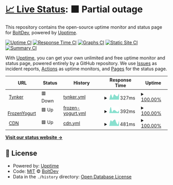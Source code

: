 # [📈 Live Status](https://demo.upptime.js.org): <!--live status--> **🟧 Partial outage**

This repository contains the open-source uptime monitor and status page for [BoltDev](https://www.boltdev.tk), powered by [Upptime](https://github.com/upptime/upptime).

[![Uptime CI](https://github.com/BoltDevelopment/status/workflows/Uptime%20CI/badge.svg)](https://github.com/BoltDevelopment/status/actions?query=workflow%3A%22Uptime+CI%22)
[![Response Time CI](https://github.com/BoltDevelopment/status/workflows/Response%20Time%20CI/badge.svg)](https://github.com/BoltDevelopment/status/actions?query=workflow%3A%22Response+Time+CI%22)
[![Graphs CI](https://github.com/BoltDevelopment/status/workflows/Graphs%20CI/badge.svg)](https://github.com/BoltDevelopment/status/actions?query=workflow%3A%22Graphs+CI%22)
[![Static Site CI](https://github.com/BoltDevelopment/status/workflows/Static%20Site%20CI/badge.svg)](https://github.com/BoltDevelopment/status/actions?query=workflow%3A%22Static+Site+CI%22)
[![Summary CI](https://github.com/BoltDevelopment/status/workflows/Summary%20CI/badge.svg)](https://github.com/BoltDevelopment/status/actions?query=workflow%3A%22Summary+CI%22)

With [Upptime](https://upptime.js.org), you can get your own unlimited and free uptime monitor and status page, powered entirely by a GitHub repository. We use [Issues](https://github.com/BoltDevelopment/status/issues) as incident reports, [Actions](https://github.com/BoltDevelopment/status/actions) as uptime monitors, and [Pages](https://demo.upptime.js.org) for the status page.

<!--start: status pages-->
<!-- This summary is generated by Upptime (https://github.com/upptime/upptime) -->
<!-- Do not edit this manually, your changes will be overwritten -->
<!-- prettier-ignore -->
| URL | Status | History | Response Time | Uptime |
| --- | ------ | ------- | ------------- | ------ |
| <img alt="" src="https://favicons.githubusercontent.com/tynker.scriptedev.repl.co" height="13"> [Tynker](https://tynker.scriptedev.repl.co/) | 🟥 Down | [tynker.yml](https://github.com/BoltDevelopment/status/commits/HEAD/history/tynker.yml) | <details><summary><img alt="Response time graph" src="./graphs/tynker/response-time-week.png" height="20"> 327ms</summary><br><a href="https://status.boltdev.tk/history/tynker"><img alt="Response time 326" src="https://img.shields.io/endpoint?url=https%3A%2F%2Fraw.githubusercontent.com%2FBoltDevelopment%2Fstatus%2FHEAD%2Fapi%2Ftynker%2Fresponse-time.json"></a><br><a href="https://status.boltdev.tk/history/tynker"><img alt="24-hour response time 473" src="https://img.shields.io/endpoint?url=https%3A%2F%2Fraw.githubusercontent.com%2FBoltDevelopment%2Fstatus%2FHEAD%2Fapi%2Ftynker%2Fresponse-time-day.json"></a><br><a href="https://status.boltdev.tk/history/tynker"><img alt="7-day response time 327" src="https://img.shields.io/endpoint?url=https%3A%2F%2Fraw.githubusercontent.com%2FBoltDevelopment%2Fstatus%2FHEAD%2Fapi%2Ftynker%2Fresponse-time-week.json"></a><br><a href="https://status.boltdev.tk/history/tynker"><img alt="30-day response time 344" src="https://img.shields.io/endpoint?url=https%3A%2F%2Fraw.githubusercontent.com%2FBoltDevelopment%2Fstatus%2FHEAD%2Fapi%2Ftynker%2Fresponse-time-month.json"></a><br><a href="https://status.boltdev.tk/history/tynker"><img alt="1-year response time 326" src="https://img.shields.io/endpoint?url=https%3A%2F%2Fraw.githubusercontent.com%2FBoltDevelopment%2Fstatus%2FHEAD%2Fapi%2Ftynker%2Fresponse-time-year.json"></a></details> | <details><summary><a href="https://status.boltdev.tk/history/tynker">100.00%</a></summary><a href="https://status.boltdev.tk/history/tynker"><img alt="All-time uptime 100.00%" src="https://img.shields.io/endpoint?url=https%3A%2F%2Fraw.githubusercontent.com%2FBoltDevelopment%2Fstatus%2FHEAD%2Fapi%2Ftynker%2Fuptime.json"></a><br><a href="https://status.boltdev.tk/history/tynker"><img alt="24-hour uptime 100.00%" src="https://img.shields.io/endpoint?url=https%3A%2F%2Fraw.githubusercontent.com%2FBoltDevelopment%2Fstatus%2FHEAD%2Fapi%2Ftynker%2Fuptime-day.json"></a><br><a href="https://status.boltdev.tk/history/tynker"><img alt="7-day uptime 100.00%" src="https://img.shields.io/endpoint?url=https%3A%2F%2Fraw.githubusercontent.com%2FBoltDevelopment%2Fstatus%2FHEAD%2Fapi%2Ftynker%2Fuptime-week.json"></a><br><a href="https://status.boltdev.tk/history/tynker"><img alt="30-day uptime 100.00%" src="https://img.shields.io/endpoint?url=https%3A%2F%2Fraw.githubusercontent.com%2FBoltDevelopment%2Fstatus%2FHEAD%2Fapi%2Ftynker%2Fuptime-month.json"></a><br><a href="https://status.boltdev.tk/history/tynker"><img alt="1-year uptime 100.00%" src="https://img.shields.io/endpoint?url=https%3A%2F%2Fraw.githubusercontent.com%2FBoltDevelopment%2Fstatus%2FHEAD%2Fapi%2Ftynker%2Fuptime-year.json"></a></details>
| <img alt="" src="https://favicons.githubusercontent.com/frozenyogurt.scriptedev.repl.co" height="13"> [FrozenYogurt](https://FrozenYogurt.scriptedev.repl.co/) | 🟩 Up | [frozen-yogurt.yml](https://github.com/BoltDevelopment/status/commits/HEAD/history/frozen-yogurt.yml) | <details><summary><img alt="Response time graph" src="./graphs/frozen-yogurt/response-time-week.png" height="20"> 392ms</summary><br><a href="https://status.boltdev.tk/history/frozen-yogurt"><img alt="Response time 361" src="https://img.shields.io/endpoint?url=https%3A%2F%2Fraw.githubusercontent.com%2FBoltDevelopment%2Fstatus%2FHEAD%2Fapi%2Ffrozen-yogurt%2Fresponse-time.json"></a><br><a href="https://status.boltdev.tk/history/frozen-yogurt"><img alt="24-hour response time 403" src="https://img.shields.io/endpoint?url=https%3A%2F%2Fraw.githubusercontent.com%2FBoltDevelopment%2Fstatus%2FHEAD%2Fapi%2Ffrozen-yogurt%2Fresponse-time-day.json"></a><br><a href="https://status.boltdev.tk/history/frozen-yogurt"><img alt="7-day response time 392" src="https://img.shields.io/endpoint?url=https%3A%2F%2Fraw.githubusercontent.com%2FBoltDevelopment%2Fstatus%2FHEAD%2Fapi%2Ffrozen-yogurt%2Fresponse-time-week.json"></a><br><a href="https://status.boltdev.tk/history/frozen-yogurt"><img alt="30-day response time 339" src="https://img.shields.io/endpoint?url=https%3A%2F%2Fraw.githubusercontent.com%2FBoltDevelopment%2Fstatus%2FHEAD%2Fapi%2Ffrozen-yogurt%2Fresponse-time-month.json"></a><br><a href="https://status.boltdev.tk/history/frozen-yogurt"><img alt="1-year response time 361" src="https://img.shields.io/endpoint?url=https%3A%2F%2Fraw.githubusercontent.com%2FBoltDevelopment%2Fstatus%2FHEAD%2Fapi%2Ffrozen-yogurt%2Fresponse-time-year.json"></a></details> | <details><summary><a href="https://status.boltdev.tk/history/frozen-yogurt">100.00%</a></summary><a href="https://status.boltdev.tk/history/frozen-yogurt"><img alt="All-time uptime 99.93%" src="https://img.shields.io/endpoint?url=https%3A%2F%2Fraw.githubusercontent.com%2FBoltDevelopment%2Fstatus%2FHEAD%2Fapi%2Ffrozen-yogurt%2Fuptime.json"></a><br><a href="https://status.boltdev.tk/history/frozen-yogurt"><img alt="24-hour uptime 100.00%" src="https://img.shields.io/endpoint?url=https%3A%2F%2Fraw.githubusercontent.com%2FBoltDevelopment%2Fstatus%2FHEAD%2Fapi%2Ffrozen-yogurt%2Fuptime-day.json"></a><br><a href="https://status.boltdev.tk/history/frozen-yogurt"><img alt="7-day uptime 100.00%" src="https://img.shields.io/endpoint?url=https%3A%2F%2Fraw.githubusercontent.com%2FBoltDevelopment%2Fstatus%2FHEAD%2Fapi%2Ffrozen-yogurt%2Fuptime-week.json"></a><br><a href="https://status.boltdev.tk/history/frozen-yogurt"><img alt="30-day uptime 100.00%" src="https://img.shields.io/endpoint?url=https%3A%2F%2Fraw.githubusercontent.com%2FBoltDevelopment%2Fstatus%2FHEAD%2Fapi%2Ffrozen-yogurt%2Fuptime-month.json"></a><br><a href="https://status.boltdev.tk/history/frozen-yogurt"><img alt="1-year uptime 99.93%" src="https://img.shields.io/endpoint?url=https%3A%2F%2Fraw.githubusercontent.com%2FBoltDevelopment%2Fstatus%2FHEAD%2Fapi%2Ffrozen-yogurt%2Fuptime-year.json"></a></details>
| <img alt="" src="https://favicons.githubusercontent.com/cdn.boltdev.tk" height="13"> [CDN](https://cdn.boltdev.tk/) | 🟩 Up | [cdn.yml](https://github.com/BoltDevelopment/status/commits/HEAD/history/cdn.yml) | <details><summary><img alt="Response time graph" src="./graphs/cdn/response-time-week.png" height="20"> 481ms</summary><br><a href="https://status.boltdev.tk/history/cdn"><img alt="Response time 492" src="https://img.shields.io/endpoint?url=https%3A%2F%2Fraw.githubusercontent.com%2FBoltDevelopment%2Fstatus%2FHEAD%2Fapi%2Fcdn%2Fresponse-time.json"></a><br><a href="https://status.boltdev.tk/history/cdn"><img alt="24-hour response time 529" src="https://img.shields.io/endpoint?url=https%3A%2F%2Fraw.githubusercontent.com%2FBoltDevelopment%2Fstatus%2FHEAD%2Fapi%2Fcdn%2Fresponse-time-day.json"></a><br><a href="https://status.boltdev.tk/history/cdn"><img alt="7-day response time 481" src="https://img.shields.io/endpoint?url=https%3A%2F%2Fraw.githubusercontent.com%2FBoltDevelopment%2Fstatus%2FHEAD%2Fapi%2Fcdn%2Fresponse-time-week.json"></a><br><a href="https://status.boltdev.tk/history/cdn"><img alt="30-day response time 622" src="https://img.shields.io/endpoint?url=https%3A%2F%2Fraw.githubusercontent.com%2FBoltDevelopment%2Fstatus%2FHEAD%2Fapi%2Fcdn%2Fresponse-time-month.json"></a><br><a href="https://status.boltdev.tk/history/cdn"><img alt="1-year response time 492" src="https://img.shields.io/endpoint?url=https%3A%2F%2Fraw.githubusercontent.com%2FBoltDevelopment%2Fstatus%2FHEAD%2Fapi%2Fcdn%2Fresponse-time-year.json"></a></details> | <details><summary><a href="https://status.boltdev.tk/history/cdn">100.00%</a></summary><a href="https://status.boltdev.tk/history/cdn"><img alt="All-time uptime 99.92%" src="https://img.shields.io/endpoint?url=https%3A%2F%2Fraw.githubusercontent.com%2FBoltDevelopment%2Fstatus%2FHEAD%2Fapi%2Fcdn%2Fuptime.json"></a><br><a href="https://status.boltdev.tk/history/cdn"><img alt="24-hour uptime 100.00%" src="https://img.shields.io/endpoint?url=https%3A%2F%2Fraw.githubusercontent.com%2FBoltDevelopment%2Fstatus%2FHEAD%2Fapi%2Fcdn%2Fuptime-day.json"></a><br><a href="https://status.boltdev.tk/history/cdn"><img alt="7-day uptime 100.00%" src="https://img.shields.io/endpoint?url=https%3A%2F%2Fraw.githubusercontent.com%2FBoltDevelopment%2Fstatus%2FHEAD%2Fapi%2Fcdn%2Fuptime-week.json"></a><br><a href="https://status.boltdev.tk/history/cdn"><img alt="30-day uptime 100.00%" src="https://img.shields.io/endpoint?url=https%3A%2F%2Fraw.githubusercontent.com%2FBoltDevelopment%2Fstatus%2FHEAD%2Fapi%2Fcdn%2Fuptime-month.json"></a><br><a href="https://status.boltdev.tk/history/cdn"><img alt="1-year uptime 99.92%" src="https://img.shields.io/endpoint?url=https%3A%2F%2Fraw.githubusercontent.com%2FBoltDevelopment%2Fstatus%2FHEAD%2Fapi%2Fcdn%2Fuptime-year.json"></a></details>

<!--end: status pages-->

[**Visit our status website →**](https://demo.upptime.js.org)

## 📄 License

- Powered by: [Upptime](https://github.com/upptime/upptime)
- Code: [MIT](./LICENSE) © [BoltDev](https://www.boltdev.tk)
- Data in the `./history` directory: [Open Database License](https://opendatacommons.org/licenses/odbl/1-0/)
